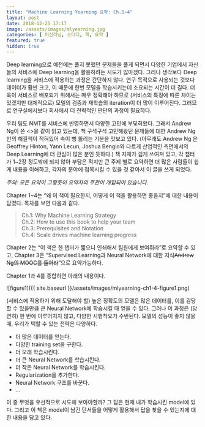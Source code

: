 ```yaml
---
title: "Machine Learning Yearning 요약: Ch.1~4"
layout: post
date: 2018-12-25 17:17
image: /assets/images/mlyearning.jpg
categories: [ 머신러닝, 스터디, 책, 요약 ]
featured: true
hidden: true
---
```


Deep learning으로 예전에는 풀지 못했던 문제들을 풀게 되면서 다양한 기업에서 자신들의 서비스에 Deep learning을 활용하려는 시도가 많아졌다. 그러나 생각보다 Deep learning을 서비스에 적용하는 과정은 간단하지 않다. 연구 목적으로 사용되는 것보다 데이터가 훨씬 크고, 이 때문에 한번 모델을 학습시키는데 소요되는 시간이 더 길다. 더욱이 서비스로 배포되기 위해서는 매우 정확해야 하므로 (서비스의 특징에 따른 차이는 있겠지만 대체적으로) 모델의 검증과 재학습의 iteration이 더 많이 이루어진다. 그러므로 연구실에서보다 회사에서 더 전략적인 판단의 과정이 필요하다. 

우리 팀도 NMT를 서비스에 반영하면서 다양한 고민에 부딪혀왔다. 그래서 Andrew Ng이 쓴 <<Machine Learning Yearning>>을 같이 읽고 있는데, 책 구석구석 고민해왔던 문제들에 대한 Andrew Ng 만의 해결책이 적혀있어 속이 뻥 뚫리는 기분을 맛보고 있다. (아무래도 Andrew Ng 은 Geoffrey Hinton, Yann Lecun, Joshua Bengio와 다르게 산업적인 측면에서의 Deep Learning에 더 관심이 많은 분인 듯하다.) 책 자체가 쉽게 쓰여져 있고, 각 챕터가 1~2장 정도밖에 되지 않아 부담은 적지만 큰 주제 별로 요약하면 더 많은 사람들이 쉽게 내용을 이해하고, 각자의 분야에 접목시킬 수 있을 것 같아서 이 글을 쓰게 되었다. 

*주의: 모든 요약이 그렇듯이 요약자의 주관이 개입되어 있습니다.*

<div class="breaker"></div>

Chapter 1~4는 “왜 이 책이 필요한지, 어떻게 이 책을 활용하면 좋을지”에 대한 내용이 담겼다. 목차를 보면 다음과 같다.

> Ch.1: Why Machine Learning Strategy <br>
> Ch.2: How to use this book to help your team <br>
> Ch.3: Prerequisites and Notation <br>
> Ch.4: Scale drives machine learning progress

Chapter 2는 “이 책은 한 챕터가 짧으니 인쇄해서 팀원에게 보여줘라”로 요약할 수 있고, Chapter 3은 “Supervised Learning과 Neural Network에 대한 지식~~Andrew Ng의 MOOC를 들어라~~”으로 요약가능하다. 

Chapter 1과 4를 종합하면 아래의 내용이다. 

![figure1]({{ site.baseurl }}/assets/images/mlyearning-ch1-4-figure1.png)

(서비스에 적용하기 위해 도달해야 할) 높은 정확도의 모델은 많은 데이터를, 이를 감당할 수 있을만큼 큰 Neural Network에 학습시킬 때 얻을 수 있다. 그러나 이 과정은 (당연히) 한 번에 이루어지지 않고, 다양한 시행착오가 수반된다. 모델의 성능이 좋지 않을 때, 우리가 택할 수 있는 전략은 다양하다.

* 더 많은 데이터를 얻는다.
* 다양한 training set을 구한다.
* 더 오래 학습시킨다.
* 더 큰 Neural Network를 학습시킨다.
* 더 작은 Neural Network를 학습시킨다.
* Regularization을 추가한다.
* Neural Network 구조를 바꾼다.
* …

이 중 무엇을 우선적으로 시도해 보아야할까? 그 답은 현재 내가 학습시킨 model에 있다. 그리고 이 책은 model이 남긴 단서들을 어떻게 활용해서 답을 찾을 수 있는지에 대한 내용을 담고 있다. 
